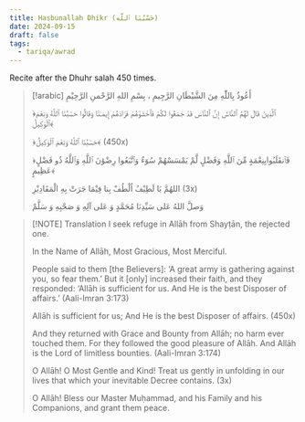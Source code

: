 ```yaml
---
title: Hasbunallah Dhikr (حَسْبُنَا ٱللَّه)
date: 2024-09-15
draft: false
tags:
  - tariqa/awrad
---
```

Recite after the Dhuhr salah 450 times.

> [!arabic]
> أَعُوذُ بِاللّٰهِ مِنَ الشَّيْطَانِ الرَّجِيمِ ، بِسْمِ اللهِ الرَّحْمنِ الرَّحِيْمِ
> 
> ﴿ٱلَّذِينَ قَالَ لَهُمُ ٱلنَّاسُ إِنَّ ٱلنَّاسَ قَدْ جَمَعُوا لَكُمْ فَٱخْشَوْهُمْ فَزَادَهُمْ إِيمَـٰنًا وَقَالُوا حَسْبُنَا ٱللَّهُ وَنِعْمَ ٱلْوَكِيلُ﴾
> 
> ﴿حَسْبُنَا ٱللَّهُ وَنِعْمَ ٱلْوَكِيلُ﴾ (450x)
> 
> ﴿فَٱنقَلَبُوابِنِعْمَةٍ مِّنَ ٱللَّهِ وَفَضْلٍ لَّمْ يَمْسَسْهُمْ سُوٓءٌ وَٱتَّبَعُوا رِضْوَٰنَ ٱللَّهِ وَٱللَّهُ ذُو فَضْلٍ عَظِيمٍ﴾
> 
> اللهُمَّ يَا لَطِيْفُ اُلْطُفْ بِنا فِيْمَا جَرَتْ بِهِ الْمَقَادِيْرِ (3x)
> 
> وَصلَّ اللهُ عَلى سَيِّدِنَا مُحَمَّدٍ وَ عَلى آلِهِ وَ صَحْبِهِ وَ سَلَّمْ

> [!NOTE] Translation
> I seek refuge in Allāh from Shayṭān, the rejected one.
> 
> In the Name of Allāh, Most Gracious, Most Merciful.
> 
> People said to them [the Believers]: ‘A great army is gathering against you, so fear them.’ But it [only] increased their faith, and they responded: ‘Allāh is sufficient for us. And He is the best Disposer of affairs.’ (Aali-Imran 3:173)
> 
> Allāh is sufficient for us; And He is the best Disposer of affairs. (450x)
> 
> And they returned with Grace and Bounty from Allāh; no harm ever touched them. For they followed the good pleasure of Allāh. And Allāh is the Lord of limitless bounties. (Aali-Imran 3:174)
> 
> O Allāh! O Most Gentle and Kind! Treat us gently in unfolding in our lives that which your inevitable Decree contains. (3x)
> 
> O Allāh! Bless our Master Muḥammad, and his Family and his Companions, and grant them peace.



